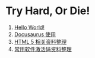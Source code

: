 # Try Hard, Or Die!

1. [Hello World!](./hello-world.html)
2. [Docusaurus 使用](./docusaurus.html)
3. [HTML 5 相关资料整理](./html5.html)
5. [常用软件激活码资料整理](./software.html)
